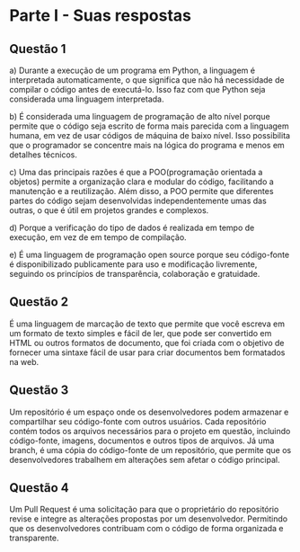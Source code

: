 # Parte I - Suas respostas

## Questão 1

a) Durante a execução de um programa em Python, a linguagem é interpretada automaticamente, o que significa que não há necessidade de compilar o código antes de executá-lo. Isso faz com que Python seja considerada uma linguagem interpretada.

b) É considerada uma linguagem de programação de alto nível porque permite que o código seja escrito de forma mais parecida com a linguagem humana, em vez de usar códigos de máquina de baixo nível. Isso possibilita que o programador se concentre mais na lógica do programa e menos em detalhes técnicos.

c) Uma das principais razões é que a POO(programação orientada a objetos) permite a organização clara e modular do código, facilitando a manutenção e a reutilização. Além disso, a POO permite que diferentes partes do código sejam desenvolvidas independentemente umas das outras, o que é útil em projetos grandes e complexos.

d) Porque a verificação do tipo de dados é realizada em tempo de execução, em vez de em tempo de compilação.

e) É uma linguagem de programação open source porque seu código-fonte é disponibilizado publicamente para uso e modificação livremente, seguindo os princípios de transparência, colaboração e gratuidade.

## Questão 2

 É uma linguagem de marcação de texto que permite que você escreva em um formato de texto simples e fácil de ler, que pode ser convertido em HTML ou outros formatos de documento, que foi criada com o objetivo de fornecer uma sintaxe fácil de usar para criar documentos bem formatados na web.
 
## Questão 3

Um repositório é um espaço onde os desenvolvedores podem armazenar e compartilhar seu código-fonte com outros usuários. Cada repositório contém todos os arquivos necessários para o projeto em questão, incluindo código-fonte, imagens, documentos e outros tipos de arquivos. Já uma branch, é uma cópia do código-fonte de um repositório, que permite que os desenvolvedores trabalhem em alterações sem afetar o código principal.

## Questão 4

Um Pull Request é uma solicitação para que o proprietário do repositório revise e integre as alterações propostas por um desenvolvedor. Permitindo que os desenvolvedores contribuam com o código de forma organizada e transparente.
